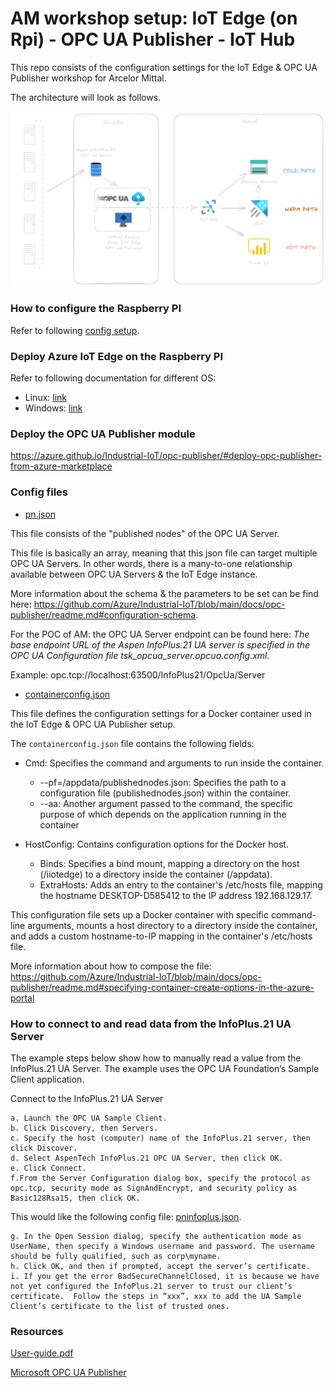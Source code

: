 # AM workshop setup: IoT Edge (on Rpi) - OPC UA Publisher - IoT Hub

This repo consists of the configuration settings for the IoT Edge &amp; OPC UA Publisher workshop for Arcelor Mittal.

The architecture will look as follows.

![Architecture Diagram](./imgs/architecture.png)

### How to configure the Raspberry PI

Refer to following [config setup](./config-files/set-up-rpi.md).

### Deploy Azure IoT Edge on the Raspberry PI

Refer to following documentation for different OS:
* Linux: [link](https://learn.microsoft.com/en-us/azure/iot-edge/how-to-provision-single-device-linux-symmetric?view=iotedge-1.5&tabs=azure-portal%2Cubuntu)
* Windows: [link](https://learn.microsoft.com/en-us/azure/iot-edge/how-to-provision-single-device-linux-on-windows-symmetric?view=iotedge-1.5&tabs=azure-portal)

### Deploy the OPC UA Publisher module

https://azure.github.io/Industrial-IoT/opc-publisher/#deploy-opc-publisher-from-azure-marketplace

### Config files

* [pn.json](./config-files/pn.json)

This file consists of the "published nodes" of the OPC UA Server. 

This file is basically an array, meaning that this json file can target multiple OPC UA Servers. In other words, there is a many-to-one relationship available between OPC UA Servers & the IoT Edge instance.

More information about the schema & the parameters to be set can be find here: https://github.com/Azure/Industrial-IoT/blob/main/docs/opc-publisher/readme.md#configuration-schema.

For the POC of AM: the OPC UA Server endpoint can be found here: *The base endpoint URL of the Aspen InfoPlus.21 UA server is specified in the 
OPC UA Configuration file tsk_opcua_server.opcua.config.xml.*

Example: opc.tcp://localhost:63500/InfoPlus21/OpcUa/Server

* [containerconfig.json](./config-files/containerconfig.json)

This file defines the configuration settings for a Docker container used in the IoT Edge & OPC UA Publisher setup.

The `containerconfig.json` file contains the following fields:

* Cmd: Specifies the command and arguments to run inside the container.
    * --pf=/appdata/publishednodes.json: Specifies the path to a configuration file (publishednodes.json) within the container.
    * --aa: Another argument passed to the command, the specific purpose of which depends on the application running in the container

* HostConfig: Contains configuration options for the Docker host.
    * Binds: Specifies a bind mount, mapping a directory on the host (/iiotedge) to a directory inside the container (/appdata).
    * ExtraHosts: Adds an entry to the container's /etc/hosts file, mapping the hostname DESKTOP-D585412 to the IP address 192.168.129.17.

This configuration file sets up a Docker container with specific command-line arguments, mounts a host directory to a directory inside the container, and adds a custom hostname-to-IP mapping in the container's /etc/hosts file.

More information about how to compose the file: https://github.com/Azure/Industrial-IoT/blob/main/docs/opc-publisher/readme.md#specifying-container-create-options-in-the-azure-portal

### How to connect to and read data from the InfoPlus.21 UA Server

The example steps below show how to manually read a value from the 
InfoPlus.21 UA Server. The example uses the OPC UA Foundation’s Sample 
Client application. 

Connect to the InfoPlus.21 UA Server 

    a. Launch the OPC UA Sample Client. 
    b. Click Discovery, then Servers. 
    c. Specify the host (computer) name of the InfoPlus.21 server, then click Discover. 
    d. Select AspenTech InfoPlus.21 OPC UA Server, then click OK.
    e. Click Connect. 
    f.From the Server Configuration dialog box, specify the protocol as opc.tcp, security mode as SignAndEncrypt, and security policy as Basic128Rsa15, then click OK. 

This would like the following config file: [pninfoplus.json](./config-files/pninfoplus.json).

    g. In the Open Session dialog, specify the authentication mode as UserName, then specify a Windows username and password. The username should be fully qualified, such as corp\myname. 
    h. Click OK, and then if prompted, accept the server’s certificate. 
    i. If you get the error BadSecureChannelClosed, it is because we have not yet configured the InfoPlus.21 server to trust our client’s certificate.  Follow the steps in “xxx”, xxx to add the UA Sample Client’s certificate to the list of trusted ones.

### Resources

[User-guide.pdf](./user-guide/AspenIP21OPCUAServer-V14_3-Usr.pdf)

[Microsoft OPC UA Publisher](https://github.com/Azure/Industrial-IoT/blob/main/docs/opc-publisher/readme.md)

